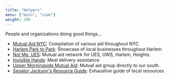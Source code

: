 ```yaml
---
title: "Helpers"
menu: ["main", "side"]
weight: 200
---
```


People and organizations doing good things...

- [Mutual Aid NYC](https://mutualaid.nyc/): Compilation of various aid throughout NYC
- [Harlem Park to Park](https://harlemparktopark.org/): Showcase of local businesses throughout Harlem
- [Not Me, UES](https://www.notmeues.com/): Mutual aid network for UES, UWS, Harlem, Heights.
- [Invisible Hands](http://invisiblehandsdeliver.org/): Meal delivery assistance
- [Upper Morningside Mutual Aid](http://uppermorningsidemutualaid.org/): Mutual aid group directly to our south
- [Senator Jackson's Resource Guide](https://docs.google.com/document/d/e/2PACX-1vTPuld7WzRMogj8PRuo3KyqRJdH491x7j6SNzfEZbcOuswx7cvrFOqzvti3f3Yy42MX0nhLw1t_bHYG/pub): Exhaustive guide of local resources

